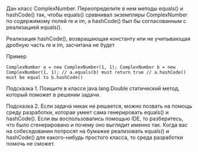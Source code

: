 Дан класс ComplexNumber. Переопределите в нем методы equals() и hashCode() так, чтобы equals() сравнивал экземпляры ComplexNumber по содержимому полей re и im, а hashCode() был бы согласованным с реализацией equals().

Реализация hashCode(), возвращающая константу или не учитывающая дробную часть re и im, засчитана не будет

Пример

`
ComplexNumber a = new ComplexNumber(1, 1);
ComplexNumber b = new ComplexNumber(1, 1);
// a.equals(b) must return true
// a.hashCode() must be equal to b.hashCode()
`

Подсказка 1. Поищите в классе java.lang.Double статический метод, который поможет в решении задачи.

Подсказка 2. Если задача никак не решается, можно позвать на помощь среду разработки, которая умеет сама генерировать equals() и hashCode(). Если вы воспользовались помощью IDE, то разберитесь, что было сгенерировано и почему оно выглядит именно так. Когда вас на собеседовании попросят на бумажке реализовать equals() и hashCode() для какого-нибудь простого класса, то среда разработки помочь не сможет.
